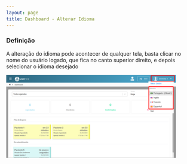 ```yaml
---
layout: page
title: Dashboard - Alterar Idioma
---
```


### Definição

A alteração do idioma pode acontecer de qualquer tela, basta clicar no nome do usuário logado,
que fica no canto superior direito, e depois selecionar o idioma desejado

<div class="text-center"> 
  <img alt="Alterar idioma" src="/pages/dashboard/alterar-idioma/alterar_idioma.png" style="width: 90%;">
</div>